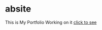 # absite
This is My Portfolio 
Working on it
<a href="https://anshumanbharatiya.online/">click to see</a>

